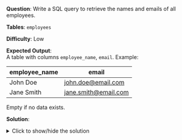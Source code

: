 **Question**: Write a SQL query to retrieve the names and emails of all employees.

**Tables**: `employees`

**Difficulty**: Low

**Expected Output**:  
A table with columns `employee_name`, `email`. Example:

| employee_name | email                 |
|---------------|-----------------------|
| John Doe      | john.doe@email.com    |
| Jane Smith    | jane.smith@email.com  |


Empty if no data exists.

**Solution**:
<details>
<summary>Click to show/hide the solution</summary>

```sql
SELECT 
    CONCAT(first_name, ' ', last_name) AS employee_name,
    email
FROM employees;
```
</details> 